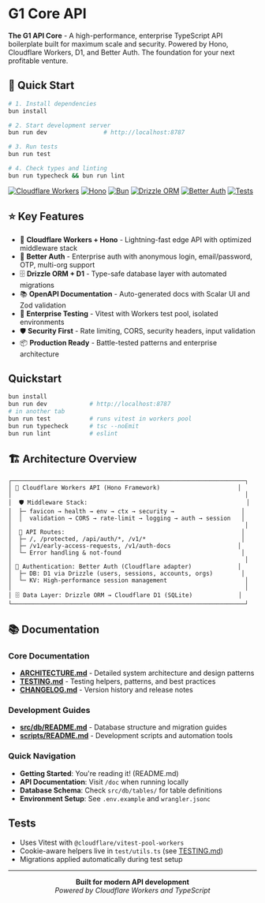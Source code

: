 # G1 Core API

**The G1 API Core** - A high-performance, enterprise TypeScript API boilerplate built for maximum scale and security. Powered by Hono, Cloudflare Workers, D1, and Better Auth. The foundation for your next profitable venture.

## 🚀 Quick Start

```bash
# 1. Install dependencies
bun install

# 2. Start development server
bun run dev                # http://localhost:8787

# 3. Run tests
bun run test

# 4. Check types and linting
bun run typecheck && bun run lint
```

<p align="left">
  <a href="https://workers.cloudflare.com/" target="_blank"><img alt="Cloudflare Workers" src="https://img.shields.io/badge/Cloudflare-Workers-orange?logo=cloudflare&logoColor=white"></a>
  <a href="https://hono.dev/" target="_blank"><img alt="Hono" src="https://img.shields.io/badge/Hono-4.x-673ab7"></a>
  <a href="https://bun.sh/" target="_blank"><img alt="Bun" src="https://img.shields.io/badge/Bun-%F0%9F%8D%80-black?logo=bun&logoColor=white"></a>
  <a href="https://orm.drizzle.team/" target="_blank"><img alt="Drizzle ORM" src="https://img.shields.io/badge/Drizzle-ORM-00c16e"></a>
  <a href="https://github.com/better-auth/better-auth" target="_blank"><img alt="Better Auth" src="https://img.shields.io/badge/Better%20Auth-%F0%9F%94%92-3b82f6"></a>
  <a href="#tests" target="_self"><img alt="Tests" src="https://img.shields.io/badge/Tests-Vitest-6e56cf"></a>
</p>

## ⭐ Key Features

- 🚀 **Cloudflare Workers + Hono** - Lightning-fast edge API with optimized middleware stack
- 🔐 **Better Auth** - Enterprise auth with anonymous login, email/password, OTP, multi-org support
- 🗄️ **Drizzle ORM + D1** - Type-safe database layer with automated migrations
- 📚 **OpenAPI Documentation** - Auto-generated docs with Scalar UI and Zod validation
- 🧪 **Enterprise Testing** - Vitest with Workers test pool, isolated environments
- 🛡️ **Security First** - Rate limiting, CORS, security headers, input validation
- 📦 **Production Ready** - Battle-tested patterns and enterprise architecture

## Quickstart

```bash
bun install
bun run dev            # http://localhost:8787
# in another tab
bun run test           # runs vitest in workers pool
bun run typecheck      # tsc --noEmit
bun run lint           # eslint
```

## 🏗️ Architecture Overview

```
┌──────────────────────────────────────────────────────────────────┐
│ 🚀 Cloudflare Workers API (Hono Framework)                      │
│                                                                  │
│  🛡️ Middleware Stack:                                             │
│  ├─ favicon → health → env → ctx → security →                   │
│  │  validation → CORS → rate-limit → logging → auth → session   │
│                                                                  │
│  📁 API Routes:                                                  │
│  ├─ /, /protected, /api/auth/*, /v1/*                           │
│  ├─ /v1/early-access-requests, /v1/auth-docs                   │
│  └─ Error handling & not-found                                  │
│                                                                  │
│ 🔐 Authentication: Better Auth (Cloudflare adapter)             │
│  ├─ DB: D1 via Drizzle (users, sessions, accounts, orgs)        │
│  └─ KV: High-performance session management                      │
│                                                                  │
│ 🗄️ Data Layer: Drizzle ORM → Cloudflare D1 (SQLite)             │
└──────────────────────────────────────────────────────────────────┘
```

## 📚 Documentation

### Core Documentation

- **[ARCHITECTURE.md](./ARCHITECTURE.md)** - Detailed system architecture and design patterns
- **[TESTING.md](./TESTING.md)** - Testing helpers, patterns, and best practices
- **[CHANGELOG.md](./CHANGELOG.md)** - Version history and release notes

### Development Guides

- **[src/db/README.md](./src/db/README.md)** - Database structure and migration guides
- **[scripts/README.md](./scripts/README.md)** - Development scripts and automation tools

### Quick Navigation

- **Getting Started**: You're reading it! (README.md)
- **API Documentation**: Visit `/doc` when running locally
- **Database Schema**: Check `src/db/tables/` for table definitions
- **Environment Setup**: See `.env.example` and `wrangler.jsonc`

## Tests

- Uses Vitest with `@cloudflare/vitest-pool-workers`
- Cookie-aware helpers live in `test/utils.ts` (see [TESTING.md](./TESTING.md))
- Migrations applied automatically during test setup

---

<p align="center">
  <strong>Built for modern API development</strong><br>
  <em>Powered by Cloudflare Workers and TypeScript</em>
</p>

